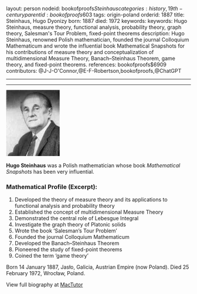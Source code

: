 layout: person
nodeid: bookofproofs$Steinhaus
categories: history,19th-century
parentid: bookofproofs$603
tags: origin-poland
orderid: 1887
title: Steinhaus, Hugo Dyonizy
born: 1887
died: 1972
keywords: keywords: Hugo Steinhaus, measure theory, functional analysis, probability theory, graph theory, Salesman's Tour Problem, fixed-point theorems
description: Hugo Steinhaus, renowned Polish mathematician, founded the journal Colloquium Mathematicum and wrote the influential book Mathematical Snapshots for his contributions of measure theory and conceptualization of multidimensional Measure Theory, Banach–Steinhaus Theorem, game theory, and fixed-point theorems.
references: bookofproofs$6909
contributors: @J-J-O'Connor,@E-F-Robertson,bookofproofs,@ChatGPT

---



---

![Steinhaus.jpg](https://github.com/bookofproofs/bookofproofs.github.io/blob/main/_sources/_assets/images/portraits/Steinhaus.jpg?raw=true)

**Hugo Steinhaus** was a Polish mathematician whose book _Mathematical Snapshots_ has been very influential.

### Mathematical Profile (Excerpt):
1. Developed the theory of measure theory and its applications to functional analysis and probability theory
2. Established the concept of multidimensional Measure Theory
3. Demonstrated the central role of Lebesgue Integral
4. Investigate the graph theory of Platonic solids
5. Wrote the book ‘Salesman’s Tour Problem’
6. Founded the journal Colloquium Mathematicum
7. Developed the Banach–Steinhaus Theorem
8. Pioneered the study of fixed-point theorems
9. Coined the term ‘game theory’

Born 14 January 1887, Jasło, Galicia, Austrian Empire (now Poland). Died 25 February 1972, Wrocław, Poland.

View full biography at [MacTutor](https://mathshistory.st-andrews.ac.uk/Biographies/Steinhaus/)
